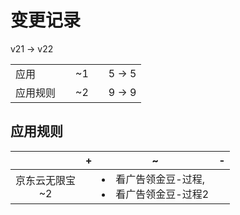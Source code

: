 # 变更记录

v21 -> v22

||||||
|-|:-:|:-:|:-:|:-:|
|应用||~1||5 -> 5|
|应用规则||~2||9 -> 9|

## 应用规则

||+|~|-|
|:-:|-|-|-|
|京东云无限宝<br>~2||<li>看广告领金豆-过程,<li>看广告领金豆-过程2||
